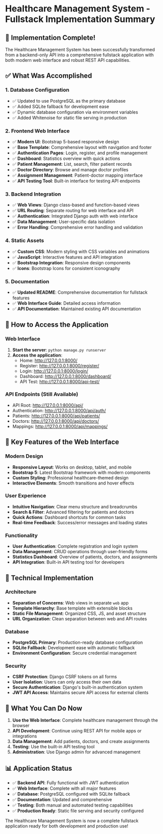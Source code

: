 # Healthcare Management System - Fullstack Implementation Summary

## 🎉 Implementation Complete!

The Healthcare Management System has been successfully transformed from a backend-only API into a comprehensive fullstack application with both modern web interface and robust REST API capabilities.

## ✅ What Was Accomplished

### 1. Database Configuration
- ✅ Updated to use PostgreSQL as the primary database
- ✅ Added SQLite fallback for development ease
- ✅ Dynamic database configuration via environment variables
- ✅ Added Whitenoise for static file serving in production

### 2. Frontend Web Interface
- ✅ **Modern UI**: Bootstrap 5-based responsive design
- ✅ **Base Template**: Comprehensive layout with navigation and footer
- ✅ **Authentication Pages**: Login, register, and profile management
- ✅ **Dashboard**: Statistics overview with quick actions
- ✅ **Patient Management**: List, search, filter patient records
- ✅ **Doctor Directory**: Browse and manage doctor profiles
- ✅ **Assignment Management**: Patient-doctor mapping interface
- ✅ **API Testing Tool**: Built-in interface for testing API endpoints

### 3. Backend Integration
- ✅ **Web Views**: Django class-based and function-based views
- ✅ **URL Routing**: Separate routing for web interface and API
- ✅ **Authentication**: Integrated Django auth with web interface
- ✅ **Data Management**: User-specific data isolation
- ✅ **Error Handling**: Comprehensive error handling and validation

### 4. Static Assets
- ✅ **Custom CSS**: Modern styling with CSS variables and animations
- ✅ **JavaScript**: Interactive features and API integration
- ✅ **Bootstrap Integration**: Responsive design components
- ✅ **Icons**: Bootstrap Icons for consistent iconography

### 5. Documentation
- ✅ **Updated README**: Comprehensive documentation for fullstack features
- ✅ **Web Interface Guide**: Detailed access information
- ✅ **API Documentation**: Maintained existing API documentation

## 🚀 How to Access the Application

### Web Interface
1. **Start the server**: `python manage.py runserver`
2. **Access the application**:
   - Home: http://127.0.0.1:8000/
   - Register: http://127.0.0.1:8000/register/
   - Login: http://127.0.0.1:8000/login/
   - Dashboard: http://127.0.0.1:8000/dashboard/
   - API Test: http://127.0.0.1:8000/api-test/

### API Endpoints (Still Available)
- API Root: http://127.0.0.1:8000/api/
- Authentication: http://127.0.0.1:8000/api/auth/
- Patients: http://127.0.0.1:8000/api/patients/
- Doctors: http://127.0.0.1:8000/api/doctors/
- Mappings: http://127.0.0.1:8000/api/mappings/

## 🎨 Key Features of the Web Interface

### Modern Design
- **Responsive Layout**: Works on desktop, tablet, and mobile
- **Bootstrap 5**: Latest Bootstrap framework with modern components
- **Custom Styling**: Professional healthcare-themed design
- **Interactive Elements**: Smooth transitions and hover effects

### User Experience
- **Intuitive Navigation**: Clear menu structure and breadcrumbs
- **Search & Filter**: Advanced filtering for patients and doctors
- **Quick Actions**: Dashboard shortcuts for common tasks
- **Real-time Feedback**: Success/error messages and loading states

### Functionality
- **User Authentication**: Complete registration and login system
- **Data Management**: CRUD operations through user-friendly forms
- **Statistics Dashboard**: Overview of patients, doctors, and assignments
- **API Integration**: Built-in API testing tool for developers

## 🔧 Technical Implementation

### Architecture
- **Separation of Concerns**: Web views in separate `web` app
- **Template Hierarchy**: Base template with extensible blocks
- **Static File Management**: Organized CSS, JS, and asset structure
- **URL Organization**: Clean separation between web and API routes

### Database
- **PostgreSQL Primary**: Production-ready database configuration
- **SQLite Fallback**: Development ease with automatic fallback
- **Environment Configuration**: Secure credential management

### Security
- **CSRF Protection**: Django CSRF tokens on all forms
- **User Isolation**: Users can only access their own data
- **Secure Authentication**: Django's built-in authentication system
- **JWT API Access**: Maintains secure API access for external clients

## 🎯 What You Can Do Now

1. **Use the Web Interface**: Complete healthcare management through the browser
2. **API Development**: Continue using REST API for mobile apps or integrations
3. **Data Management**: Add patients, doctors, and create assignments
4. **Testing**: Use the built-in API testing tool
5. **Administration**: Use Django admin for advanced management

## 📊 Application Status

- ✅ **Backend API**: Fully functional with JWT authentication
- ✅ **Web Interface**: Complete with all major features
- ✅ **Database**: PostgreSQL configured with SQLite fallback
- ✅ **Documentation**: Updated and comprehensive
- ✅ **Testing**: Both manual and automated testing capabilities
- ✅ **Production Ready**: Static file serving and security configured

The Healthcare Management System is now a complete fullstack application ready for both development and production use!
